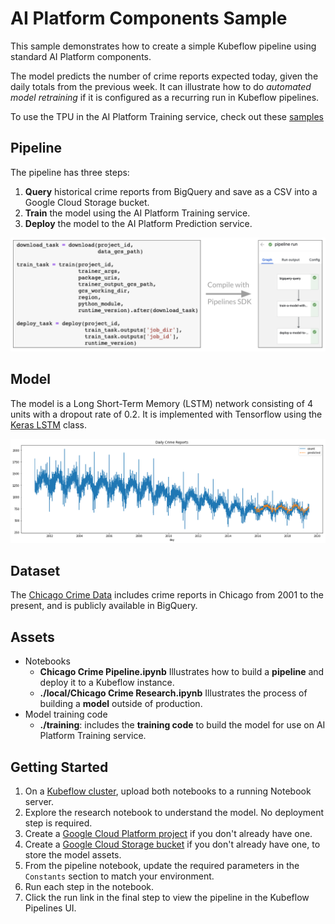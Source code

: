 # AI Platform Components Sample

This sample demonstrates how to create a simple Kubeflow pipeline using standard AI Platform components.

The model predicts the number of crime reports expected today, given the daily totals from the previous week. It can illustrate how to do *automated model retraining* if it is configured as a recurring run in Kubeflow pipelines.

To use the TPU in the AI Platform Training service, check out these [samples](https://github.com/GoogleCloudPlatform/cloudml-samples/tree/950bc396bb5e45609e55ff401a333255cc47c29b/tpu)

## Pipeline

The pipeline has three steps:

1. **Query** historical crime reports from BigQuery and save as a CSV into a Google Cloud Storage bucket.
2. **Train** the model using the AI Platform Training service.
3. **Deploy** the model to the AI Platform Prediction service.

![Pipeline](images/chicago_crime_pipeline.png)

## Model

The model is a Long Short-Term Memory (LSTM) network consisting of 4 units with a dropout rate of 0.2. It is implemented with Tensorflow using the [Keras LSTM](https://www.tensorflow.org/api_docs/python/tf/keras/layers/LSTM) class.

![Predictions](images/chicago_crime_predictions.png)

## Dataset

The [Chicago Crime Data](https://console.cloud.google.com/marketplace/details/city-of-chicago-public-data/chicago-crime) includes crime reports in Chicago from 2001 to the present, and is publicly available in BigQuery.

## Assets

* Notebooks
  * **Chicago Crime Pipeline.ipynb** Illustrates how to build a **pipeline** and deploy it to a Kubeflow instance.
  * **./local/Chicago Crime Research.ipynb** Illustrates the process of building a **model** outside of production.
* Model training code
  * **./training**: includes the **training code** to build the model for use on AI Platform Training service.

## Getting Started

1. On a [Kubeflow cluster](https://www.kubeflow.org/docs/started/getting-started/), upload both notebooks to a running Notebook server.
2. Explore the research notebook to understand the model. No deployment step is required.
3. Create a [Google Cloud Platform project](https://console.cloud.google.com) if you don't already have one.
4. Create a [Google Cloud Storage bucket](https://console.cloud.google.com/storage/browser) if you don't already have one, to store the model assets.
5. From the pipeline notebook, update the required parameters in the `Constants` section to match your environment.
6. Run each step in the notebook.
7. Click the run link in the final step to view the pipeline in the Kubeflow Pipelines UI.
